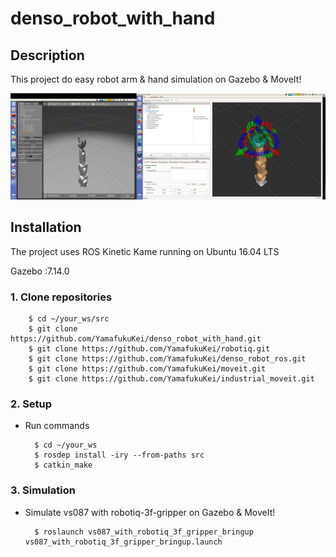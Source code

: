 # denso_robot_with_hand

## Description

This project do easy robot arm & hand simulation on Gazebo & MoveIt!

<img src="/picture/vs087_with_robotiq_3f_gripper_bringup.png">

##  Installation
The project uses ROS Kinetic Kame running on Ubuntu 16.04 LTS

Gazebo :7.14.0

### 1. Clone repositories

        $ cd ~/your_ws/src
        $ git clone https://github.com/YamafukuKei/denso_robot_with_hand.git
        $ git clone https://github.com/YamafukuKei/robotiq.git
        $ git clone https://github.com/YamafukuKei/denso_robot_ros.git
        $ git clone https://github.com/YamafukuKei/moveit.git
        $ git clone https://github.com/YamafukuKei/industrial_moveit.git

### 2. Setup

- Run commands

        $ cd ~/your_ws
        $ rosdep install -iry --from-paths src
        $ catkin_make

### 3. Simulation

- Simulate vs087 with robotiq-3f-gripper on Gazebo & MoveIt!

        $ roslaunch vs087_with_robotiq_3f_gripper_bringup vs087_with_robotiq_3f_gripper_bringup.launch


  <!-- <img src="/gif/robot_arm&hand-2018-09-21_21.27.09.gif" width="900" height="450"> -->
